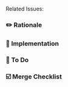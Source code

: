 Related Issues: <!--- #??? -->

### ✏️ Rationale

<!--- Why does this change need to be made? -->



### 🔧 Implementation

<!--- Generally, how have you approached fixing this problem? -->



<!--- If you want, you can add a list of the steps you took here. -->



<!--- Consider adding demo code or screenshots showing how to use your feature, if applicable. -->



### 📒 To Do

<!--- Add any to-do tasks here as a list, or delete the section if there's nothing to do. -->



### ☑️ Merge Checklist

<!--- Perform these steps just before pressing `merge`. -->
